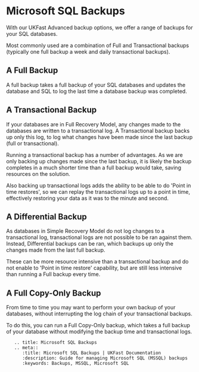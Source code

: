 # Microsoft SQL Backups
With our UKFast Advanced backup options, we offer a range of backups for your SQL databases.

Most commonly used are a combination of Full and Transactional backups (typically one full backup a week and daily transactional backups).

## A Full Backup
A full backup takes a full backup of your SQL databases and updates the database and SQL to log the last time a database backup was completed.

## A Transactional Backup
If your databases are in Full Recovery Model, any changes made to the databases are written to a transactional log. A Transactional backup backs up only this log, to log what changes have been made since the last backup (full or transactional).

Running a transactional backup has a number of advantages. As we are only backing up changes made since the last backup, it is likely the backup completes in a much shorter time than a full backup would take, saving resources on the solution.

Also backing up transactional logs adds the ability to be able to do 'Point in time restores', so we can replay the transactional logs up to a point in time, effectively restoring your data as it was to the minute and second.

## A Differential Backup
As databases in Simple Recovery Model do not log changes to a transactional log, transactional logs are not possible to be ran against them. Instead, Differential backups can be ran, which backups up only the changes made from the last full backup.

These can be more resource intensive than a transactional backup and do not enable to 'Point in time restore' capability, but are still less intensive than running a Full backup every time.

## A Full Copy-Only Backup
From time to time you may want to perform your own backup of your databases, without interrupting the log chain of your transactional backups.

To do this, you can run a Full Copy-Only backup, which takes a full backup of your database without modifying the backup time and transactional logs.

```eval_rst
   .. title: Microsoft SQL Backups
   .. meta::
      :title: Microsoft SQL Backups | UKFast Documentation
      :description: Guide for managing Microsoft SQL (MSSQL) backups
      :keywords: Backups, MSSQL, Microsoft SQL
```
